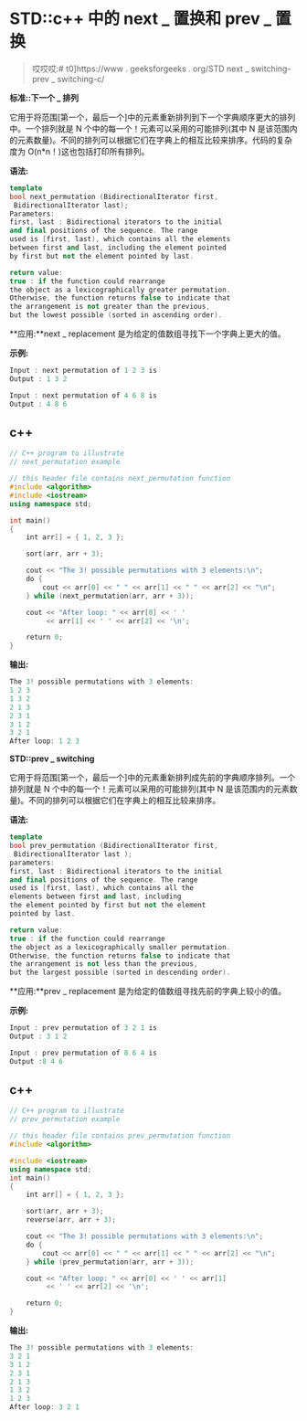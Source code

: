 # STD::c++ 中的 next _ 置换和 prev _ 置换

> 哎哎哎:# t0]https://www . geeksforgeeks . org/STD next _ switching-prev _ switching-c/

**标准::下一个 _ 排列**

它用于将范围[第一个，最后一个]中的元素重新排列到下一个字典顺序更大的排列中。一个排列就是 N 个中的每一个！元素可以采用的可能排列(其中 N 是该范围内的元素数量)。不同的排列可以根据它们在字典上的相互比较来排序。代码的复杂度为 O(n*n！)这也包括打印所有排列。

**语法:**

```cpp
template 
bool next_permutation (BidirectionalIterator first,
 BidirectionalIterator last);
Parameters: 
first, last : Bidirectional iterators to the initial
and final positions of the sequence. The range 
used is [first, last), which contains all the elements 
between first and last, including the element pointed 
by first but not the element pointed by last.

return value: 
true : if the function could rearrange 
the object as a lexicographically greater permutation.
Otherwise, the function returns false to indicate that 
the arrangement is not greater than the previous, 
but the lowest possible (sorted in ascending order).
```

**应用:**next _ replacement 是为给定的值数组寻找下一个字典上更大的值。

**示例:**

```cpp
Input : next permutation of 1 2 3 is 
Output : 1 3 2

Input : next permutation of 4 6 8 is 
Output : 4 8 6
```

## c++

```cpp
// C++ program to illustrate
// next_permutation example

// this header file contains next_permutation function
#include <algorithm>
#include <iostream>
using namespace std;

int main()
{
    int arr[] = { 1, 2, 3 };

    sort(arr, arr + 3);

    cout << "The 3! possible permutations with 3 elements:\n";
    do {
        cout << arr[0] << " " << arr[1] << " " << arr[2] << "\n";
    } while (next_permutation(arr, arr + 3));

    cout << "After loop: " << arr[0] << ' '
         << arr[1] << ' ' << arr[2] << '\n';

    return 0;
}
```

**输出:**

```cpp
The 3! possible permutations with 3 elements:
1 2 3
1 3 2
2 1 3
2 3 1
3 1 2
3 2 1
After loop: 1 2 3
```

**STD::prev _ switching**

它用于将范围[第一个，最后一个]中的元素重新排列成先前的字典顺序排列。一个排列就是 N 个中的每一个！元素可以采用的可能排列(其中 N 是该范围内的元素数量)。不同的排列可以根据它们在字典上的相互比较来排序。

**语法:**

```cpp
template 
bool prev_permutation (BidirectionalIterator first,
 BidirectionalIterator last );
parameters: 
first, last : Bidirectional iterators to the initial
and final positions of the sequence. The range 
used is [first, last), which contains all the
elements between first and last, including 
the element pointed by first but not the element
pointed by last.

return value: 
true : if the function could rearrange 
the object as a lexicographically smaller permutation.
Otherwise, the function returns false to indicate that 
the arrangement is not less than the previous, 
but the largest possible (sorted in descending order).
```

**应用:**prev _ replacement 是为给定的值数组寻找先前的字典上较小的值。

**示例:**

```cpp
Input : prev permutation of 3 2 1 is 
Output : 3 1 2 

Input : prev permutation of 8 6 4 is 
Output :8 4 6
```

## c++

```cpp
// C++ program to illustrate
// prev_permutation example

// this header file contains prev_permutation function
#include <algorithm>

#include <iostream>
using namespace std;
int main()
{
    int arr[] = { 1, 2, 3 };

    sort(arr, arr + 3);
    reverse(arr, arr + 3);

    cout << "The 3! possible permutations with 3 elements:\n";
    do {
        cout << arr[0] << " " << arr[1] << " " << arr[2] << "\n";
    } while (prev_permutation(arr, arr + 3));

    cout << "After loop: " << arr[0] << ' ' << arr[1]
         << ' ' << arr[2] << '\n';

    return 0;
}
```

**输出:**

```cpp
The 3! possible permutations with 3 elements:
3 2 1
3 1 2
2 3 1
2 1 3
1 3 2
1 2 3
After loop: 3 2 1
```